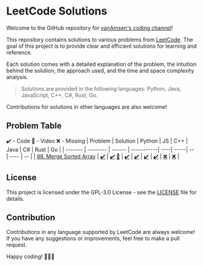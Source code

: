# LeetCode Solutions

Welcome to the GitHub repository for [vanAmsen's coding channel](https://www.youtube.com/channel/UCK3RD5HI2m5tstY-qHCDYjg)!

This repository contains solutions to various problems from [LeetCode](https://leetcode.com/). The goal of this project is to provide clear and efficient solutions for learning and reference.

Each solution comes with a detailed explanation of the problem, the intuition behind the solution, the approach used, and the time and space complexity analysis.

> Solutions are provided in the following languages: Python, Java, JavaScript, C++, C#, Rust, Go. 

Contributions for solutions in other languages are also welcome!

## Problem Table
✔️ - Code
🚀 - Video
❌ - Missing
| Problem | Solution | Python | JS | C++ | Java | C# | Rust | Go |
| ------- | -------- | ------ | -----------| ----| -----| -- | ---- | -- |
| [88. Merge Sorted Array](https://leetcode.com/problems/merge-sorted-array/description/) | [✔️](solutions/0088-merge-sorted-array.md) | [✔️](solutions/python/0088-merge-sorted-array.py) [🚀](https://youtu.be/TE-PpnvQ3_U) | [✔️](solutions/javascript/0088-merge-sorted-array.js) | [✔️](solutions/cpp/0088-merge-sorted-array.cpp) | [✔️](solutions/java/0088-merge-sorted-array.java) | [✔️](solutions/csharp/0088-merge-sorted-array.cs) | [❌](solutions/rust/0088-merge-sorted-array.rs) | [❌](solutions/go/0088-merge-sorted-array.go) |




## License

This project is licensed under the GPL-3.0 License - see the [LICENSE](LICENSE) file for details.

## Contribution

Contributions in any language supported by LeetCode are always welcome! If you have any suggestions or improvements, feel free to make a pull request.

Happy coding! 🎉👩‍💻
